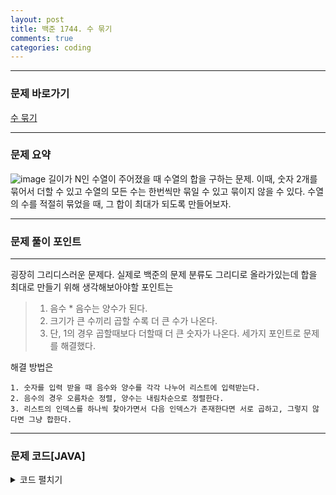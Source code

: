```yaml
---
layout: post
title: 백준 1744. 수 묶기
comments: true 
categories: coding
---
```

- - -
### 문제 바로가기
[수 묶기](https://www.acmicpc.net/problem/1744)
- - - 
### 문제 요약 
![image](https://user-images.githubusercontent.com/39397110/115118171-fcedda80-9fdc-11eb-816b-07cf7dcbd1ab.png)
길이가 N인 수열이 주어졌을 때 수열의 합을 구하는 문제. 이때, 숫자 2개를 묶어서 더할 수 있고 수열의 모든 수는 한번씩만 묶일 수 있고 묶이지 않을 수 있다.
수열의 수를 적절히 묶었을 때, 그 합이 최대가 되도록 만들어보자.

- - -

### 문제 풀이 포인트
- - - 
굉장히 그리디스러운 문제다. 실제로 백준의 문제 분류도 그리디로 올라가있는데 합을 최대로 만들기 위해 생각해보아야할 포인트는
> 1. 음수 * 음수는 양수가 된다.
> 2. 크기가 큰 수끼리 곱할 수록 더 큰 수가 나온다.
> 3. 단, 1의 경우 곱할때보다 더할때 더 큰 숫자가 나온다.
세가지 포인트로 문제를 해결했다.

해결 방법은
```
1. 숫자를 입력 받을 때 음수와 양수를 각각 나누어 리스트에 입력받는다. 
2. 음수의 경우 오름차순 정렬, 양수는 내림차순으로 정렬한다.
3. 리스트의 인덱스를 하나씩 찾아가면서 다음 인덱스가 존재한다면 서로 곱하고, 그렇지 않다면 그냥 합한다.
```

- - -
###  문제 코드[JAVA]
<details>
<summary>코드 펼치기</summary>
<div markdown="1">

- - -
```java

import java.util.*;
public class Main {
  public static void main(String[] args) {
    Scanner sc = new Scanner(System.in);
    List<Integer> minus = new ArrayList<>();
    List<Integer> plus = new ArrayList<>();
    int N = sc.nextInt();
    for(int i = 0; i < N; i++) {
      int num = sc.nextInt();
      if(num <= 0) {
        minus.add(num);
      }
      else {
        plus.add(num);
      }
    }
    Collections.sort(minus); // 오름차순 정렬
    Collections.sort(plus, new Comparator<Integer>() { // 내림차순 정렬

      @Override
      public int compare(Integer o1, Integer o2) {
        return o2 - o1;
      }
    });
    int sum = 0;
    for(int i = 0; i < minus.size(); i++) {
      int num = minus.get(i);
      if(++i < minus.size()) {
        num *= minus.get(i);
      }
      sum += num;
    }
    for(int i = 0; i < plus.size(); i++) {
      int num = plus.get(i);
      if(++i < plus.size()) {
        if(plus.get(i) != 1) { 
          num *= plus.get(i);
        }
        else // 1이 여러개 연달아 나올때는 
             //곱하는것보다 더하는게 이득이므로 i를 줄여준다
          i--;
      }
      sum += num;
    }
    System.out.println(sum);
  }
}


```
</div>
</details>